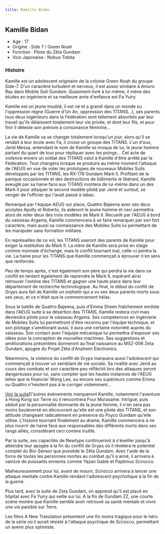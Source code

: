 ```yaml
---
title: Kamille Bidan
---
```


Kamille Bidan
-------------





* Age : 17
* Origine : Side 7 / Green Noah
* Fonction : Pilote du Zêta Gundam
* Voix Japonaise : Nobuo Tobita


### Histoire


Kamille est un adolescent originaire de la colonie Green Noah du groupe Side-7. D'un caractère turbulent et nerveux, il est assez similaire à Amuro Ray dans Mobile Suit Gundam. Quasiment livré à lui-même, il mène des études en ingénierie et sa meilleure amie d'enfance est Fa Yuiry.


Kamille est un jeune troublé, il est né et a grandi dans un monde ou l'oppression règne (Guerre d'Un An, oppression des TITANS...), ses parents tous deux ingénieurs dans la Fédération sont tellement absorbés par leur travail qu'ils délaissent totalement leur vie privée, et dont leur fils, et pour finir il déteste son prénom à consonance féminine...


La vie de Kamille va se changer totalement lorsqu'un jour, alors qu'il se rendait à leur école avec Fa, il croise un groupe des TITANS. L'un d'eux, Jerid Messa, entendant le nom de Kamille se moqua de lui, le jeune homme partant du quart de tour pour répliquer avec les poings... Cet acte de violence envers un soldat des TITANS valut à Kamille d'être arrêté par la Fédération. Tout changera lorsque se produira au même moment l'attaque de l'AEUG en vue de voler les prototypes de nouveaux Mobiles Suits développés par les TITANS, les RX-178 Gundam Mark II. Profitant de la panique occasionnée et des destructions de bâtiments le libérant, Kamille aveuglé par sa haine face aux TITANS montera de lui-même dans un des Mark II pour attaquer le second modèle piloté par Jerid et surtout, se venger de l'officier qui l'avait passé à tabac.


Remarqué par l'équipe AEUG sur place, Quattro Bajeena avec ses deux acolytes Apolly et Roberto, ils aideront le jeune homme et ceci permettra alors de voler deux des trois modèles de Mark II. Recueilli par l'AEUG à bord du vaisseau Argama, Kamille commencera à se faire remarquer par son fort caractère, mais aussi sa connaissance des Mobiles Suits lui permettant de les manipuler sans formation militaire.


En représailles de ce vol, les TITANS useront des parents de Kamille pour exiger la restitution du Mark II. La mère de Kamille sera prise en otage comme monnaie d'échange, mais le conflit tournant mal, celle-ci perdra la vie. La haine pour les TITANS que Kamille commençait à éprouver n'en sera que renforcée.


Peu de temps après, c'est également son père qui perdra la vie dans ce conflit en tentant également de reprendre le Mark II, espérant ainsi retrouver l'estime des TITANS et gagner une haute place dans leur département de recherche technologique. Au final, le début du conflit de Gryps aura fait de Kamille un orphelin qui a vu ses deux parents morts sous ses yeux, et ce n'était que le commencement hélas.


Sous la tutelle de Quattro Bajeena, puis d'Emma Sheen fraîchement enrôlée dans l'AEUG suite à sa désertion des TITANS, Kamille restera civil mais deviendra pilote pour le vaisseau Argama. Ses compétences en ingénierie de Mobiles Suits lui permettront d'être reconnu par l'équipe technique, et son pilotage s'améliorant aussi, il aura une certaine notoriété auprès du vaisseau. Son contact avec l'équipe mécanique lui permettra d'exposer ses idées pour la conception de nouvelles machines. Ses suggestions et améliorations présentées donneront au final naissance au MSZ-006 Zeta Gundam, apogée du Projet Zêta d'Anaheim Electronics.


Néanmoins, la violence du conflit de Gryps marquera aussi l'adolescent qui commençait à trouver un semblant de vie sociale. Sa rivalité avec Jerid au cours des combats et son caractère peu réfléchit lors des attaques seront dangereuses pour lui, sans compter que les hautes instances de l'AEUG telles que le financier Wong Lee, ou encore ses supérieurs comme Emma ou Quattro n'hésitent pas à le corriger violemment...


[Voir la suite](javascript:spoiler();)D'autres évènements marqueront Kamille, notamment l'aventure à Hong Kong sur Terre où il rencontrera Four Murasame. Intrigué, puis séduit par la personnalité étonnante de la jeune femme, il n'en sera pas moins bouleversé en découvrant qu'elle est une pilote des TITANS, et son attitude changeant radicalement en présence du Psyco Gundam qu'elle utilise. L'histoire tournant finalement au drame, Kamille commencera à ne plus nourrir de haine face aux responsables des différents morts dans ses rangs alliés, considérant ceci comme inutile.



Par la suite, ses capacités de Newtype continueront à s'éveiller jusqu'à atteindre leur apogée à la fin du conflit de Gryps où il révèlera le potentiel complet du Bio-Sensor que possède le Zêta Gundam. Avec l'aide de la force de toutes les personnes mortes au combat qu'il a aimé, il arrivera à vaincre de puissants ennemis comme Yazan Gable et Paptimus Scirocco.


Malheureusement pour lui, avant de mourir, Scirocco arrivera à lancer une attaque mentale contre Kamille rendant l'adolescent psychotique à la fin de la guerre.


Plus tard, avec la suite de Zeta Gundam, on apprend qu'il est placé en hôpital avec Fa Yuiry qui veille sur lui. A la fin de Gundam ZZ, une courte scène montre que Kamille semble avoir retrouvé sa santé mentale et vivre une vie paisible sur Terre.


Les films A New Translation présentent une fin moins tragique pour le héro de la série où il aurait résisté à l'attaque psychique de Scirocco, permettant un avenir plus optimiste.



